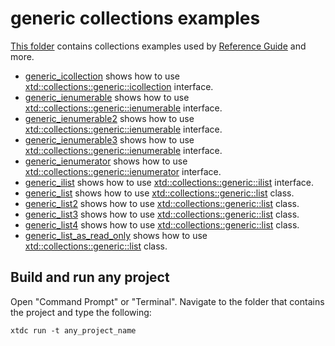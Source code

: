 # generic collections examples

[This folder](.) contains collections examples used by [Reference Guide](https://gammasoft71.github.io/xtd/reference_guides/latest/) and more.

* [generic_icollection](generic_icollection/README.md) shows how to use [xtd::collections::generic::icollection](https://gammasoft71.github.io/xtd/reference_guides/latest/classxtd_1_1collections_1_1generic_1_1icollection.html) interface.
* [generic_ienumerable](generic_ienumerable/README.md) shows how to use [xtd::collections::generic::ienumerable](https://gammasoft71.github.io/xtd/reference_guides/latest/classxtd_1_1collections_1_1generic_1_1ienumerable.html) interface.
* [generic_ienumerable2](generic_ienumerable2/README.md) shows how to use [xtd::collections::generic::ienumerable](https://gammasoft71.github.io/xtd/reference_guides/latest/classxtd_1_1collections_1_1generic_1_1ienumerable.html) interface.
* [generic_ienumerable3](generic_ienumerable3/README.md) shows how to use [xtd::collections::generic::ienumerable](https://gammasoft71.github.io/xtd/reference_guides/latest/classxtd_1_1collections_1_1generic_1_1ienumerable.html) interface.
* [generic_ienumerator](generic_ienumerator/README.md) shows how to use [xtd::collections::generic::ienumerator](https://gammasoft71.github.io/xtd/reference_guides/latest/classxtd_1_1collections_1_1generic_1_1ienumerator.html) interface.
* [generic_ilist](generic_ilist/README.md) shows how to use [xtd::collections::generic::ilist](https://gammasoft71.github.io/xtd/reference_guides/latest/classxtd_1_1collections_1_1generic_1_1ilist.html) interface.
* [generic_list](generic_list/README.md) shows how to use [xtd::collections::generic::list](https://gammasoft71.github.io/xtd/reference_guides/latest/classxtd_1_1collections_1_1generic_1_1list.html) class.
* [generic_list2](generic_list2/README.md) shows how to use [xtd::collections::generic::list](https://gammasoft71.github.io/xtd/reference_guides/latest/classxtd_1_1collections_1_1generic_1_1list.html) class.
* [generic_list3](generic_list3/README.md) shows how to use [xtd::collections::generic::list](https://gammasoft71.github.io/xtd/reference_guides/latest/classxtd_1_1collections_1_1generic_1_1list.html) class.
* [generic_list4](generic_list4/README.md) shows how to use [xtd::collections::generic::list](https://gammasoft71.github.io/xtd/reference_guides/latest/classxtd_1_1collections_1_1generic_1_1list.html) class.
* [generic_list_as_read_only](generic_list_as_read_only/README.md) shows how to use [xtd::collections::generic::list](https://gammasoft71.github.io/xtd/reference_guides/latest/classxtd_1_1collections_1_1generic_1_1list.html) class.

## Build and run any project

Open "Command Prompt" or "Terminal". Navigate to the folder that contains the project and type the following:

```shell
xtdc run -t any_project_name
```
